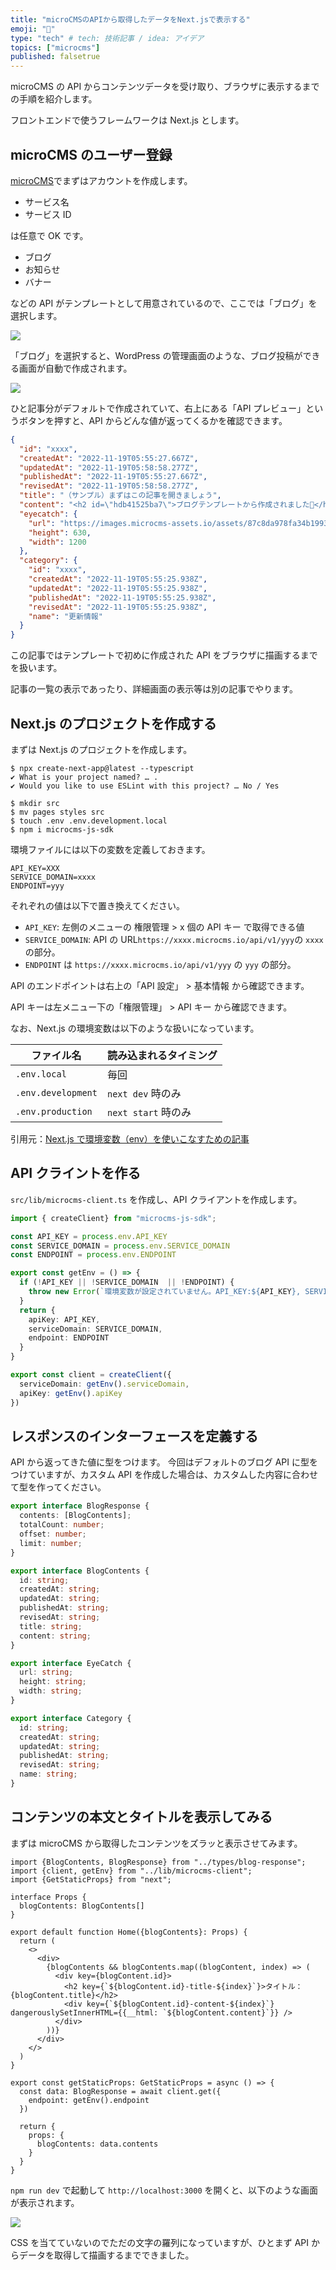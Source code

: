 ```yaml
---
title: "microCMSのAPIから取得したデータをNext.jsで表示する"
emoji: "👋"
type: "tech" # tech: 技術記事 / idea: アイデア
topics: ["microcms"]
published: falsetrue
---
```


microCMS の API からコンテンツデータを受け取り、ブラウザに表示するまでの手順を紹介します。

フロントエンドで使うフレームワークは Next.js とします。

## microCMS のユーザー登録

[microCMS](https://microcms.io/)でまずはアカウントを作成します。

- サービス名
- サービス ID

は任意で OK です。

- ブログ
- お知らせ
- バナー

などの API がテンプレートとして用意されているので、ここでは「ブログ」を選択します。

![](https://storage.googleapis.com/zenn-user-upload/7de0fcebe4a0-20221119.jpg)

「ブログ」を選択すると、WordPress の管理画面のような、ブログ投稿ができる画面が自動で作成されます。

![](https://storage.googleapis.com/zenn-user-upload/44e77d3e9c41-20221119.jpg)

ひと記事分がデフォルトで作成されていて、右上にある「API プレビュー」というボタンを押すと、API からどんな値が返ってくるかを確認できます。

```json
{
  "id": "xxxx",
  "createdAt": "2022-11-19T05:55:27.667Z",
  "updatedAt": "2022-11-19T05:58:58.277Z",
  "publishedAt": "2022-11-19T05:55:27.667Z",
  "revisedAt": "2022-11-19T05:58:58.277Z",
  "title": "（サンプル）まずはこの記事を開きましょう",
  "content": "<h2 id=\"hdb41525ba7\">ブログテンプレートから作成されました🎉</h2><p>ブログテンプレートからAPIを作成しました。<br>おつかれさまでした🎉<br></p><h2 id=\"hf45076424a\">APIプレビューを試そう🚀</h2>",
  "eyecatch": {
    "url": "https://images.microcms-assets.io/assets/87c8da978fa34b1993ed7cd703c5946b/99e392a883cb4c8a95ffdd1049503e82/blog-template.png",
    "height": 630,
    "width": 1200
  },
  "category": {
    "id": "xxxx",
    "createdAt": "2022-11-19T05:55:25.938Z",
    "updatedAt": "2022-11-19T05:55:25.938Z",
    "publishedAt": "2022-11-19T05:55:25.938Z",
    "revisedAt": "2022-11-19T05:55:25.938Z",
    "name": "更新情報"
  }
}
```

この記事ではテンプレートで初めに作成された API をブラウザに描画するまでを扱います。

記事の一覧の表示であったり、詳細画面の表示等は別の記事でやります。

## Next.js のプロジェクトを作成する

まずは Next.js のプロジェクトを作成します。

```console
$ npx create-next-app@latest --typescript
✔ What is your project named? … .
✔ Would you like to use ESLint with this project? … No / Yes

$ mkdir src
$ mv pages styles src
$ touch .env .env.development.local
$ npm i microcms-js-sdk
```

環境ファイルには以下の変数を定義しておきます。

```.env.development.local
API_KEY=XXX
SERVICE_DOMAIN=xxxx
ENDPOINT=yyy
```

それぞれの値は以下で置き換えてください。

- `API_KEY`: 左側のメニューの 権限管理 > x 個の API キー で取得できる値
- `SERVICE_DOMAIN`: API の URL`https://xxxx.microcms.io/api/v1/yyy`の `xxxx` の部分。
- `ENDPOINT` は `https://xxxx.microcms.io/api/v1/yyy` の `yyy` の部分。

API のエンドポイントは右上の「API 設定」 > 基本情報 から確認できます。

API キーは左メニュー下の「権限管理」 > API キー から確認できます。

なお、Next.js の環境変数は以下のような扱いになっています。

| ファイル名         | 読み込まれるタイミング |
| ------------------ | ---------------------- |
| `.env.local`       | 毎回                   |
| `.env.development` | `next dev` 時のみ      |
| `.env.production`  | `next start` 時のみ    |

引用元：[Next.js で環境変数（env）を使いこなすための記事](https://zenn.dev/aktriver/articles/2022-04-nextjs-env)

## API クライントを作る

`src/lib/microcms-client.ts` を作成し、API クライアントを作成します。

```ts:src/lib/microcms-client.ts
import { createClient} from "microcms-js-sdk";

const API_KEY = process.env.API_KEY
const SERVICE_DOMAIN = process.env.SERVICE_DOMAIN
const ENDPOINT = process.env.ENDPOINT

export const getEnv = () => {
  if (!API_KEY || !SERVICE_DOMAIN  || !ENDPOINT) {
    throw new Error(`環境変数が設定されていません。API_KEY:${API_KEY}, SERVICE_DOMAIN: ${SERVICE_DOMAIN}, ENDPOINT: ${ENDPOINT}`)
  }
  return {
    apiKey: API_KEY,
    serviceDomain: SERVICE_DOMAIN,
    endpoint: ENDPOINT
  }
}

export const client = createClient({
  serviceDomain: getEnv().serviceDomain,
  apiKey: getEnv().apiKey
})
```

## レスポンスのインターフェースを定義する

API から返ってきた値に型をつけます。
今回はデフォルトのブログ API に型をつけていますが、カスタム API を作成した場合は、カスタムした内容に合わせて型を作ってください。

```ts:src/types/blog-response.ts
export interface BlogResponse {
  contents: [BlogContents];
  totalCount: number;
  offset: number;
  limit: number;
}

export interface BlogContents {
  id: string;
  createdAt: string;
  updatedAt: string;
  publishedAt: string;
  revisedAt: string;
  title: string;
  content: string;
}

export interface EyeCatch {
  url: string;
  height: string;
  width: string;
}

export interface Category {
  id: string;
  createdAt: string;
  updatedAt: string;
  publishedAt: string;
  revisedAt: string;
  name: string;
}
```

## コンテンツの本文とタイトルを表示してみる

まずは microCMS から取得したコンテンツをズラッと表示させてみます。

```ts:src/pages/index.tsx
import {BlogContents, BlogResponse} from "../types/blog-response";
import {client, getEnv} from "../lib/microcms-client";
import {GetStaticProps} from "next";

interface Props {
  blogContents: BlogContents[]
}

export default function Home({blogContents}: Props) {
  return (
    <>
      <div>
        {blogContents && blogContents.map((blogContent, index) => (
          <div key={blogContent.id}>
            <h2 key={`${blogContent.id}-title-${index}`}>タイトル：{blogContent.title}</h2>
            <div key={`${blogContent.id}-content-${index}`} dangerouslySetInnerHTML={{__html: `${blogContent.content}`}} />
          </div>
        ))}
      </div>
    </>
  )
}

export const getStaticProps: GetStaticProps = async () => {
  const data: BlogResponse = await client.get({
    endpoint: getEnv().endpoint
  })

  return {
    props: {
      blogContents: data.contents
    }
  }
}
```

`npm run dev` で起動して `http://localhost:3000` を開くと、以下のような画面が表示されます。

![](https://storage.googleapis.com/zenn-user-upload/69d4a97b2a29-20221123.jpg)

CSS を当てていないのでただの文字の羅列になっていますが、ひとまず API からデータを取得して描画するまでできました。
